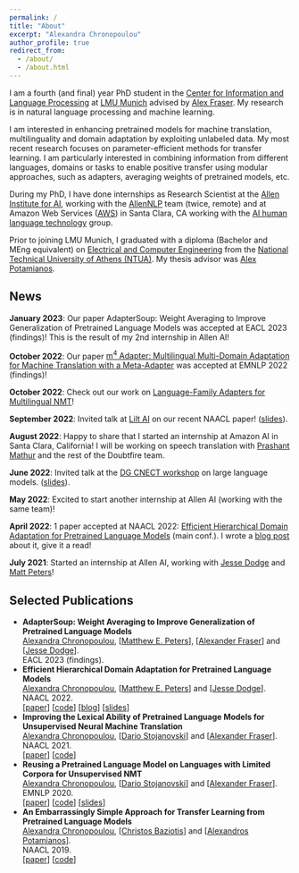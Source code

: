 ```yaml
---
permalink: /
title: "About"
excerpt: "Alexandra Chronopoulou"
author_profile: true
redirect_from: 
  - /about/
  - /about.html
---
```



I am a fourth (and final) year PhD student in the [Center for Information and Language Processing](https://www.cis.uni-muenchen.de/) at [LMU Munich](https://www.en.uni-muenchen.de/index.html) advised by [Alex Fraser](https://www.cis.uni-muenchen.de/~fraser/). My research is in natural language processing and machine learning.

I am interested in enhancing pretrained models for machine translation, multilinguality and domain adaptation by exploiting unlabeled data.  My most recent research focuses on parameter-efficient methods for transfer learning. I am particularly interested in combining information from different languages, domains or tasks to enable positive transfer using modular approaches, such as adapters, averaging weights of pretrained models, etc.

During my PhD, I have done internships as Research Scientist at the [Allen Institute for AI](https://allenai.org/), working with the [AllenNLP](https://allenai.org/allennlp) team (twice, remote) and at Amazon Web Services ([AWS](https://aws.amazon.com/)) in Santa Clara, CA working with the [AI human language technology](https://aws.amazon.com/machine-learning/language/) group. 

Prior to joining LMU Munich, I graduated with a diploma (Bachelor and MEng equivalent) on [Electrical and Computer Engineering](https://www.ece.ntua.gr/en) from the [National Technical University of Athens (NTUA)](https://www.ntua.gr/en/). My thesis advisor was [Alex Potamianos](https://slp-ntua.github.io/potam/). 



 <h2>News</h2>

<b>January 2023</b>: Our paper AdapterSoup: Weight Averaging to Improve Generalization of Pretrained Language Models was accepted at EACL 2023 (findings)! This is the result of my 2nd internship in Allen AI! 


<b>October 2022</b>: Our paper [m<sup>4</sup> Adapter: Multilingual Multi-Domain Adaptation for Machine Translation with a Meta-Adapter](https://arxiv.org/abs/2210.11912) was accepted at EMNLP 2022 (findings)!

<b>October 2022</b>: Check out our work on [Language-Family Adapters for Multilingual NMT](https://arxiv.org/pdf/2209.15236.pdf)! 

<b>September 2022</b>: Invited talk at [Lilt AI](https://lilt.com/) on our recent NAACL paper! 
([slides](https://alexandra-chron.github.io/files/hierdomadapt.pdf)).

<b>August 2022</b>: Happy to share that I started an internship at Amazon AI in Santa Clara, California! I will be working on speech translation with [Prashant Mathur](http://mtresearcher.github.io/) and the rest of the Doubtfire team.

<b>June 2022</b>: Invited talk at the [DG CNECT workshop](https://lr-coordination.eu/workshop4) on large language models. 
 ([slides](https://alexandra-chron.github.io/files/talk_dgcnect.pdf)).

<b>May 2022</b>: Excited to start another internship at Allen AI (working with the same team)!

<b>April 2022</b>: 1 paper accepted at NAACL 2022: [Efficient Hierarchical Domain Adaptation for Pretrained Language Models](https://aclanthology.org/2022.naacl-main.96.pdf) (main conf.). I wrote a [blog post](https://blog.allenai.org/efficient-hierarchical-domain-adaptation-using-pretrained-language-models-fdd04c001230) about it, give it a read!

<b>July 2021</b>: Started an internship at Allen AI, working with [Jesse Dodge](https://jessedodge.github.io/) and [Matt Peters](https://scholar.google.com/citations?user=K5nCPZwAAAAJ&hl=en)!

<!-- <b>March 2021</b>: 1 paper accepted at NAACL 2021: [Improving the Lexical Ability of Pretrained Language Models for Unsupervised NMT](https://www.aclweb.org/anthology/2021.naacl-main.16.pdf) (main conf.)

<b>September 2020</b>: 2 papers accepted at EMNLP 2020: [Reusing a Pretrained Language Model on Languages with Limited Corpora for Unsupervised NMT](https://aclanthology.org/2020.emnlp-main.214.pdf) (main conf.) and [Domain Adversarial Fine-Tuning as an Effective Regularizer](https://aclanthology.org/2020.findings-emnlp.278.pdf) (findings)

<b>July 2020</b>: Our system ranked first in the WMT 2020 Unsupervised Translation Shared Task (translation system between Upper Sorbian and German). <br> -->

 <h2>Selected Publications</h2>

<ul class="sparse-list">
              <li>
          <b>AdapterSoup: Weight Averaging to Improve Generalization of Pretrained Language Models</b> <br/>
          <u>Alexandra Chronopoulou</u>, [<a href="https://scholar.google.com/citations?user=K5nCPZwAAAAJ&hl=en">Matthew E. Peters</a>], [<a href="https://www.cis.uni-muenchen.de/~fraser/">Alexander Fraser</a>] and [<a href="https://jessedodge.github.io/">Jesse Dodge</a>]. <br/>
          EACL 2023 (findings).<br/>
        </li>
            <li>
          <b>Efficient Hierarchical Domain Adaptation for Pretrained Language Models</b> <br/>
          <u>Alexandra Chronopoulou</u>, [<a href="https://scholar.google.com/citations?user=K5nCPZwAAAAJ&hl=en">Matthew E. Peters</a>] and [<a href="https://jessedodge.github.io/">Jesse Dodge</a>]. <br/>
          NAACL 2022.<br/>
          [<a href="https://aclanthology.org/2022.naacl-main.96.pdf">paper</a>]
          [<a href="https://github.com/alexandra-chron/hierarchical-domain-adaptation" class="link-in-list">code</a>]
          [<a href="https://blog.allenai.org/efficient-hierarchical-domain-adaptation-using-pretrained-language-models-fdd04c001230">blog</a>]
          [<a href="https://alexandra-chron.github.io/files/eff_hier_dom_adapt.pdf" class="link-in-list">slides</a>] 
        </li>
          <li>
          <b>Improving the Lexical Ability of Pretrained Language Models for Unsupervised Neural Machine Translation</b> <br/>
          <u>Alexandra Chronopoulou</u>, [<a href="https://www.cis.lmu.de/~dario/">Dario Stojanovski</a>] and [<a href="https://www.cis.uni-muenchen.de/~fraser/">Alexander Fraser</a>]. <br/>
          NAACL 2021.<br/>
          [<a href="https://www.aclweb.org/anthology/2021.naacl-main.16.pdf">paper</a>]
          [<a href="https://github.com/alexandra-chron/lexical_xlm_relm" class="link-in-list">code</a>]
        </li>
        <li>
          <b>Reusing a Pretrained Language Model on Languages with Limited Corpora for Unsupervised NMT</b> <br/>
          <u>Alexandra Chronopoulou</u>, [<a href="https://www.cis.lmu.de/~dario/">Dario Stojanovski</a>] and [<a href="https://www.cis.uni-muenchen.de/~fraser/">Alexander Fraser</a>]. <br/>
          EMNLP 2020.<br/>
          [<a href="https://www.aclweb.org/anthology/2020.emnlp-main.214.pdf" class="link-in-list">paper</a>]
          [<a href="https://github.com/alexandra-chron/relm_unmt" class="link-in-list">code</a>]
          [<a href="https://alexandra-chron.github.io/files/relm.pdf" class="link-in-list">slides</a>]
        </li>
        <li>
          <b>An Embarrassingly Simple Approach for Transfer Learning from Pretrained Language Models</b> <br/>
          <u>Alexandra Chronopoulou</u>, [<a href="https://cbaziotis.github.io/">Christos Baziotis</a>] and [<a href="https://slp-ntua.github.io/potam/">Alexandros Potamianos</a>]. <br/>
          NAACL 2019.<br/>
          [<a href="https://www.aclweb.org/anthology/N19-1213.pdf" class="link-in-list">paper</a>]
          [<a href="https://github.com/alexandra-chron/siatl" class="link-in-list">code</a>]
        </li>

</ul>

